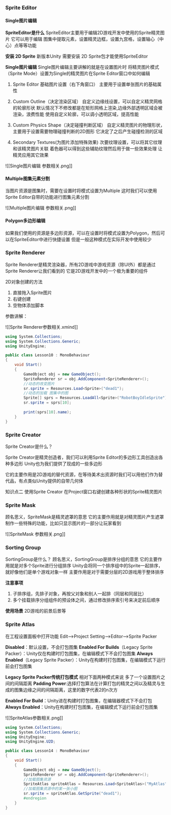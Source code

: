 ### Sprite Editor
#### Single图片编辑
**SpriteEditor是什么**
SpriteEditor主要用于编辑2D游戏开发中使用的Sprite精灵图片
它可以用于编辑 图集中提取元素，设置精灵边框，设置九宫格，设置轴心（中心）点等等功能

**安装 2D Sprite**
新版本Unity 需要安装 2D Sprite包才能使用SpriteEditor

**Single图片编辑**
Single图片编辑主要讲解的就是在设置图片时
将精灵图片模式（Sprite Mode）设置为Single的精灵图片在Sprite Editor窗口中如何编辑

1. Sprite Editor
  基础图片设置（右下角窗口）
  主要用于设置单张图片的基础属性

2. Custom Outline（决定渲染区域）
  自定义边缘线设置，可以自定义精灵网格的轮廓形状
  默认情况下不修改都是在矩形网格上渲染,边缘外部透明区域会被渲染，浪费性能
  使用自定义轮廓，可以调小透明区域，提高性能

3. Custom Physics Shape（决定碰撞判断区域）
  自定义精灵图片的物理形状，主要用于设置需要物理碰撞判断的2D图形
  它决定了之后产生碰撞检测的区域

4. Secondary Textures(为图片添加特殊效果)
  次要纹理设置，可以将其它纹理和该精灵图片关联
  着色器可以得到这些辅助纹理然后用于做一些效果处理
  让精灵应用其它效果

![[Single图片编辑 参数相关.png]]

#### Multiple图集元素分割
当图片资源是图集时，需要在设置时将模式设置为Multiple
这时我们可以使用Sprite Editor自带的功能进行图集元素分割

![[Multiple图片编辑 参数相关.png]]

#### Polygon多边形编辑
如果我们使用的资源是多边形资源，可以在设置时将模式设置为Polygon，然后可以在SpriteEditor中进行快捷设置
但是一般这种模式在实际开发中使用较少

### Sprite Renderer
Sprite Renderer是精灵渲染器，所有2D游戏中游戏资源（除UI外）都是通过Sprite Renderer让我们看到的
它是2D游戏开发中的一个极为重要的组件

2D对象创建的方法
1. 直接拖入Sprite图片
2. 右键创建
3. 空物体添加脚本

参数讲解：

![[Sprite Renderer参数相关.xmind]]

```c#
using System.Collections;
using System.Collections.Generic;
using UnityEngine;

public class Lesson10 : MonoBehaviour
{
    void Start()
    {
        GameObject obj = new GameObject();
        SpriteRenderer sr = obj.AddComponent<SpriteRenderer>();
        //动态的改变图片
        sr.sprite = Resources.Load<Sprite>("dead1");
        //动态的加载 图集中的图
        Sprite[] sprs = Resources.LoadAll<Sprite>("RobotBoyIdleSprite");
        sr.sprite = sprs[10];
        
        print(sprs[10].name);
    }
}
```

### Sprite Creator
Sprite Creator是什么？

Sprite Creator是精灵创造者，我们可以利用Sprite Editor的多边形工具创造出各种多边形
Unity也为我们提供了现成的一些多边形

它的主要作用是2D游戏的替代资源，在等待美术出资源时我们可以用他们作为替代品，有点类似Unity提供的自带几何体

知识点二 使用Sprite Creator
在Project窗口右键创建各种形状的Sprite精灵图片

### Sprite Mask
顾名思义，SpriteMask是精灵遮罩的意思
它的主要作用就是对精灵图片产生遮罩
制作一些特殊的功能，比如只显示图片的一部分让玩家看到

![[SpriteMask 参数相关.png]]

### Sorting Group
SortingGroup是什么？
顾名思义，SortingGroup是排序分组的意思
它的主要作用就是对多个Sprite进行分组排序
Unity会将同一个排序组中的Sprite一起排序，就好像他们是单个游戏对象一样
主要作用是对于需要分层的2D游戏用于整体排序


**注意事项**
1. 子排序组，先排子对象，再按父对象和别人一起排（同层和同层比）
2. 多个挂载排序分组组件的预设体之间，通过修改排序索引号来决定前后顺序

**使用场景**
2D游戏的前景后景等

### Sprite Atlas
在工程设置面板中打开功能
Edit——>Project Setting——>Editor——>Sprite Packer

**Disabled**：默认设置，不会打包图集
**Enabled For Builds**（Legacy Sprite Packer）：Unity仅在构建时打包图集，在编辑模式下不会打包图集
**Always Enabled**（Legacy Sprite Packer）：Unity在构建时打包图集，在编辑模式下运行前会打包图集

**Legacy Sprite Packer传统打包模式** 相对下面两种模式来说 多了一个设置图片之间的间隔距离
**Padding Power**:选择打包算法在计算打包的精灵之间以及精灵与生成的图集边缘之间的间隔距离，这里的数字代表2的n次方

**Enabled For Build**：Unity进在构建时打包图集，在编辑器模式下不会打包
**Always Enabled**：Unity在构建时打包图集，在编辑模式下运行前会打包图集

![[SpriteAtlas参数相关.png]]

```c#
using System.Collections;
using System.Collections.Generic;
using UnityEngine;
using UnityEngine.U2D;

public class Lesson14 : MonoBehaviour
{
    void Start()
    {
        GameObject obj = new GameObject();
        SpriteRenderer sr = obj.AddComponent<SpriteRenderer>();
        //加载图集资源
        SpriteAtlas spriteAtlas = Resources.Load<SpriteAtlas>("MyAtlas");
        //加载图集资源中的某一张小图
        sr.sprite = spriteAtlas.GetSprite("dead1");
        #endregion
    }
}
```